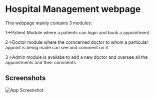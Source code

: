 
# Hospital Management webpage

This webpage mainly contains 3 modules:

1->Patient Module where a patients can login and book a appointment.

2->Doctor module where the corncerned doctor to whom a particular 
appoint is being made can see and comment on it.

3->Admin module is availabe to add a new doctor and oversee all the appointments and their comments.


## Screenshots

![App Screenshot](https://via.placeholder.com/468x300?text=App+Screenshot+Here)


